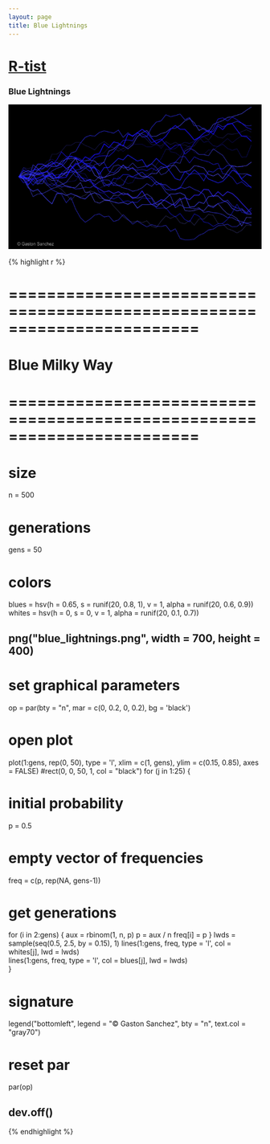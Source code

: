 ```yaml
---
layout: page
title: Blue Lightnings
---
```


# [R-tist](/work/rtist)

### Blue Lightnings

![](/images/rtist/blue_lightnings.png)

{% highlight r %}
# ========================================================================
# Blue Milky Way
# ========================================================================
# size
n = 500

# generations
gens = 50

# colors
blues = hsv(h = 0.65, s = runif(20, 0.8, 1), v = 1, 
            alpha = runif(20, 0.6, 0.9))
whites = hsv(h = 0, s = 0, v = 1, alpha = runif(20, 0.1, 0.7)) 


## png("blue_lightnings.png", width = 700, height = 400)
# set graphical parameters
op = par(bty = "n", mar = c(0, 0.2, 0, 0.2), bg = 'black')
# open plot
plot(1:gens, rep(0, 50), type = 'l', xlim = c(1, gens), ylim = c(0.15, 0.85),
     axes = FALSE)
#rect(0, 0, 50, 1, col = "black")
for (j in 1:25)
{
  # initial probability
  p = 0.5
  # empty vector of frequencies
  freq = c(p, rep(NA, gens-1))
  # get generations
  for (i in 2:gens)
  {
    aux = rbinom(1, n, p)
    p = aux / n
    freq[i] = p
  }
  lwds = sample(seq(0.5, 2.5, by = 0.15), 1)
  lines(1:gens, freq, type = 'l', col = whites[j], lwd = lwds)        
  lines(1:gens, freq, type = 'l', col = blues[j], lwd = lwds)        
}
# signature
legend("bottomleft", legend = "© Gaston Sanchez", bty = "n", 
       text.col = "gray70")
# reset par
par(op)
## dev.off()
{% endhighlight %}

